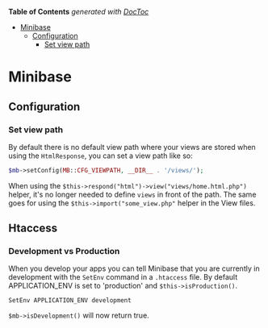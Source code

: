 **Table of Contents**  *generated with [DocToc](http://doctoc.herokuapp.com/)*

- [Minibase](#minibase)
	- [Configuration](#configuration)
		- [Set view path](#set-view-path)

# Minibase



## Configuration


### Set view path

By default there is no default view path where your views are stored when using the `HtmlResponse`, you can set a view path like so:

```php
$mb->setConfig(MB::CFG_VIEWPATH, __DIR__ . '/views/');
```

When using the `$this->respond("html")->view("views/home.html.php")` helper, it's no longer needed to define `views` in front of the path. The same goes for using the `$this->import("some_view.php"` helper in the View files.


## Htaccess

### Development vs Production

When you develop your apps you can tell Minibase that you are currently in development with the `SetEnv` command in a `.htaccess` file. By default APPLICATION_ENV is set to 'production' and `$this->isProduction()`.


```htaccess
SetEnv APPLICATION_ENV development
```

`$mb->isDevelopment()` will now return true.




